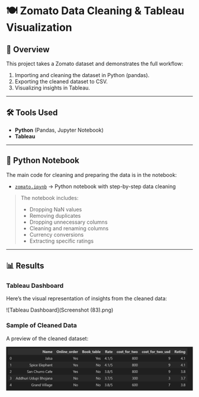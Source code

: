 # 🍽️ Zomato Data Cleaning & Tableau Visualization

## 📌 Overview
This project takes a Zomato dataset and demonstrates the full workflow:

1. Importing and cleaning the dataset in Python (pandas).  
2. Exporting the cleaned dataset to CSV.  
3. Visualizing insights in Tableau.

---

## 🛠 Tools Used
- **Python** (Pandas, Jupyter Notebook)  
- **Tableau**  

---

## 📝 Python Notebook
The main code for cleaning and preparing the data is in the notebook:

- [`zomato.ipynb`](zomato.ipynb) → Python notebook with step-by-step data cleaning

> The notebook includes:
> - Dropping NaN values  
> - Removing duplicates
> - Dropping unnecessary columns
> - Cleaning and renaming columns
> - Currency conversions
> - Extracting specific ratings  

---

## 📊 Results

### Tableau Dashboard
Here’s the visual representation of insights from the cleaned data:

![Tableau Dashboard](Screenshot (83).png)

### Sample of Cleaned Data
A preview of the cleaned dataset:

![Sample Data](data_head().png)

